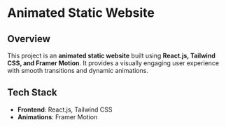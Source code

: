 # Animated Static Website  

## Overview  
This project is an **animated static website** built using **React.js, Tailwind CSS, and Framer Motion**. It provides a visually engaging user experience with smooth transitions and dynamic animations.  

## Tech Stack  
- **Frontend**: React.js, Tailwind CSS  
- **Animations**: Framer Motion 
